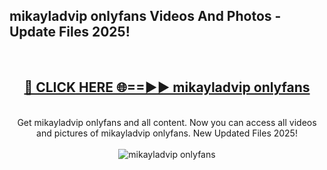<h2>mikayladvip onlyfans Videos And Photos - Update Files 2025!</h2>
<br>
<div align="center">
<h2><a href="https://linkcuts.com/hfmhzwbr" rel="nofollow">🔴 CLICK HERE 🌐==►► mikayladvip onlyfans</a></h2>
<br>
Get mikayladvip onlyfans and all content. Now you can access all videos and pictures of mikayladvip onlyfans. New Updated Files 2025!
<br>
<br>
<a href="https://linkcuts.com/hfmhzwbr" rel="nofollow" data-target="animated-image.originalLink"><img src="https://i.ibb.co.com/WyWwxjT/player-gif2.gif" alt="mikayladvip onlyfans" style="max-width: 100%; display: inline-block;" data-target="animated-image.originalImage"></a>
</div>
<br>
